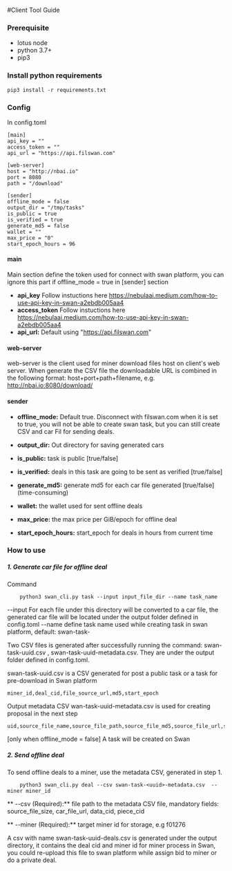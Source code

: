#Client Tool Guide

### Prerequisite

- lotus node
- python 3.7+ 
- pip3

### Install python requirements

```
pip3 install -r requirements.txt 
```

### Config

In config.toml

```
[main]
api_key = ""
access_token = ""
api_url = "https://api.filswan.com"

[web-server]
host = "http://nbai.io"
port = 8080
path = "/download"

[sender]
offline_mode = false
output_dir = "/tmp/tasks"
is_public = true
is_verified = true
generate_md5 = false
wallet = ""
max_price = "0"
start_epoch_hours = 96
```

#### main
Main section define the token used for connect with swan platform, you can ignore this part if offline_mode = true in [sender] section
- **api_key**   Follow instuctions here https://nebulaai.medium.com/how-to-use-api-key-in-swan-a2ebdb005aa4
- **access_token** Follow instuctions here https://nebulaai.medium.com/how-to-use-api-key-in-swan-a2ebdb005aa4
- **api_url:** Default using "https://api.filswan.com"
#### web-server
web-server is the client used for miner download files host on client's web server. When generate the CSV file the downloadable URL is combined in the following format: host+port+path+filename, e.g. http://nbai.io:8080/download/<filename>

#### sender

- **offline_mode:** Default true. Disconnect with filswan.com when it is set to true, you will not be able to create swan task, but you can still create CSV and car Fil for sending deals.
- **output_dir:** Out directory for saving generated cars

- **is_public:** task is public [true/false]
- **is_verified:** deals in this task are going to be sent as verified [true/false]
- **generate_md5:** generate md5 for each car file generated [true/false] (time-consuming)
- **wallet:** the wallet used for sent offline deals
- **max_price:** the max price per GiB/epoch for offline deal
- **start_epoch_hours:** start_epoch for deals in hours from current time

### How to use

##### 1. Generate car file for offline deal 
Command
```
    python3 swan_cli.py task --input input_file_dir --name task_name
```
--input  For each file under this directory will be converted to a car file, the generated car file will be located under the output folder defined in config.toml
--name  define task name used while creating task in swan platform, default: swan-task-<uuid>

Two CSV files is generated after successfully running the command: swan-task-uuid.csv , swan-task-uuid-metadata.csv. They are under the output folder defined in config.toml.


swan-task-uuid.csv is a CSV generated for post a public task or a task for pre-download in Swan platform 
```
miner_id,deal_cid,file_source_url,md5,start_epoch
```
Output metadata CSV wan-task-uuid-metadata.csv is used for creating proposal in the next step
```
uid,source_file_name,source_file_path,source_file_md5,source_file_url,source_file_size,car_file_name,car_file_path,car_file_md5,car_file_url,car_file_size,deal_cid,data_cid,piece_cid,miner_id,start_epoch
```
[only when offline_mode = false] A task will be created on Swan
##### 2. Send offline deal

To send offline deals to a miner, use the metadata CSV, generated in step 1.

```
    python3 swan_cli.py deal --csv swan-task-<uuid>-metadata.csv  --miner miner_id
```

** --csv (Required):**  file path to the metadata CSV file, mandatory fields: source_file_size, car_file_url, data_cid, piece_cid

** --miner (Required):** target miner id for storage, e.g  f01276

A csv with name swan-task-uuid-deals.csv is generated under the output directory, it contains the deal cid and miner id for miner process in Swan, you could re-upload this file to swan platform while assign bid to miner or do a private deal.

